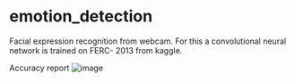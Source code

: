 # emotion_detection
Facial expression recognition from webcam.
For this a convolutional neural network is trained on FERC- 2013 from kaggle.

Accuracy report 
![image](https://user-images.githubusercontent.com/53126149/61587656-bd961e00-abab-11e9-8b90-1720294af8a1.png)
